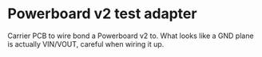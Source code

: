 # Powerboard v2 test adapter
Carrier PCB to wire bond a Powerboard v2 to.
What looks like a GND plane is actually VIN/VOUT, careful when wiring it up.
